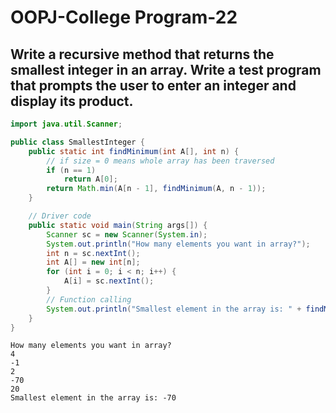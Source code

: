 # OOPJ-College Program-22

## Write a recursive method that returns the smallest integer in an  array. Write a test program that prompts the user to enter an integer  and display its product. 

```JAVA
import java.util.Scanner;

public class SmallestInteger {
    public static int findMinimum(int A[], int n) {
        // if size = 0 means whole array has been traversed
        if (n == 1)
            return A[0];
        return Math.min(A[n - 1], findMinimum(A, n - 1));
    }

    // Driver code
    public static void main(String args[]) {
        Scanner sc = new Scanner(System.in);
        System.out.println("How many elements you want in array?");
        int n = sc.nextInt();
        int A[] = new int[n];
        for (int i = 0; i < n; i++) {
            A[i] = sc.nextInt();
        }
        // Function calling
        System.out.println("Smallest element in the array is: " + findMinimum(A, n));
    }
}

```

```
How many elements you want in array?
4
-1
2
-70
20
Smallest element in the array is: -70

```

